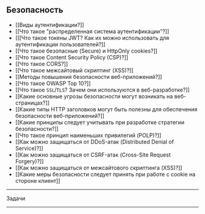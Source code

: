 ## Безопасность

- [[Виды аутентификации?]]
- [[Что такое "распределенная система аутентификации"?]]
- [[[Что такое токены JWT? Как их можно использовать для аутентификации пользователей?]]
- [[Что такое безопасные (Secure) и HttpOnly cookies?]]
- [[Что такое Content Security Policy (CSP)?]]
- [[Что такое CORS?]]
- [[Что такое межсайтовый скриптинг (XSS)?]]
- [[Методы повышения безопасности веб-приложений?]]
- [[Что такое OWASP Top 10?]]
- [[Что такое `SSL`/`TLS`? Зачем они используются в веб-разработке?]]
- [[Какие основные угрозы безопасности могут возникать на веб-страницах?]]
- [[Какие типы HTTP заголовков могут быть полезны для обеспечения безопасности веб-приложений?]]
- [[Какие принципы следует учитывать при разработке стратегии безопасности?]]
- [[Что такое принцип наименьших привилегий (POLP)?]]
- [[Как можно защищаться от DDoS-атак (Distributed Denial of Service)?]]
- [[Как можно защищаться от CSRF-атак (Cross-Site Request Forgery)?]]
- [[Как можно защищаться от межсайтового скриптинга (XSS)?]]
- [[Какие меры безопасности следует принять при работе с cookie на стороне клиент]]

---

Задачи

---
